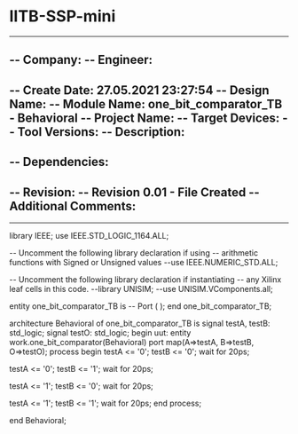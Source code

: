 # IITB-SSP-mini

----------------------------------------------------------------------------------
-- Company: 
-- Engineer: 
-- 
-- Create Date: 27.05.2021 23:27:54
-- Design Name: 
-- Module Name: one_bit_comparator_TB - Behavioral
-- Project Name: 
-- Target Devices: 
-- Tool Versions: 
-- Description: 
-- 
-- Dependencies: 
-- 
-- Revision:
-- Revision 0.01 - File Created
-- Additional Comments:
-- 
----------------------------------------------------------------------------------


library IEEE;
use IEEE.STD_LOGIC_1164.ALL;

-- Uncomment the following library declaration if using
-- arithmetic functions with Signed or Unsigned values
--use IEEE.NUMERIC_STD.ALL;

-- Uncomment the following library declaration if instantiating
-- any Xilinx leaf cells in this code.
--library UNISIM;
--use UNISIM.VComponents.all;

entity one_bit_comparator_TB is
--  Port ( );
end one_bit_comparator_TB;

architecture Behavioral of one_bit_comparator_TB is
signal testA, testB: std_logic;
signal testO: std_logic;
begin
uut: entity work.one_bit_comparator(Behavioral)
port map(A=>testA, B=>testB, O=>testO);
process 
begin
testA <= '0';
testB <= '0';
wait for 20ps;

testA <= '0';
testB <= '1';
wait for 20ps;

testA <= '1';
testB <= '0';
wait for 20ps;

testA <= '1';
testB <= '1';
wait for 20ps;
end process;

end Behavioral;
